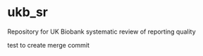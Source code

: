 # ukb_sr
Repository for UK Biobank systematic review of reporting quality

test to create merge commit